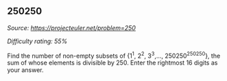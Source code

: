 250250
------

*Source: https://projecteuler.net/problem=250*


*Difficulty rating: 55%*

Find the number of non-empty subsets of {1<sup>1</sup>, 2<sup>2</sup>, 3<sup>3</sup>,...,
250250<sup>250250</sup>}, the sum of whose elements is divisible by 250. Enter
the rightmost 16 digits as your answer.
